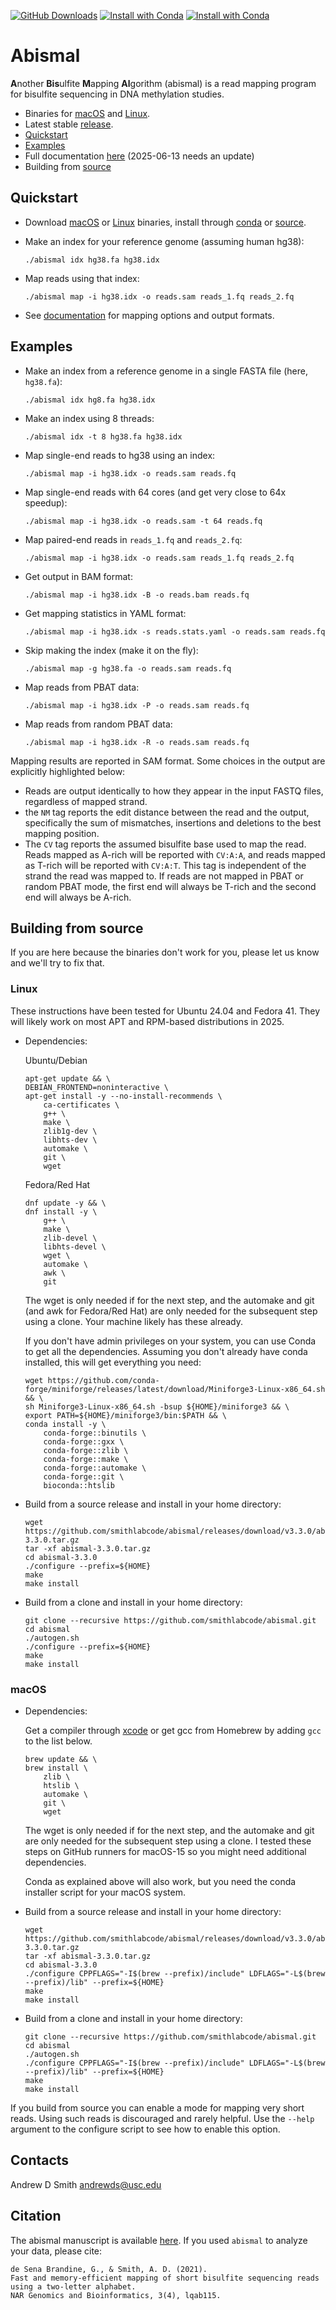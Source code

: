 [![GitHub Downloads](https://img.shields.io/github/downloads/smithlabcode/abismal/total?style=social)](https://github.com/smithlabcode/abismal/releases/latest)
[![Install with Conda](https://anaconda.org/bioconda/abismal/badges/platforms.svg)](https://anaconda.org/bioconda/abismal)
[![Install with Conda](https://img.shields.io/conda/dn/bioconda/abismal?color=red&label=conda%20downloads&style=flat-square)](https://anaconda.org/bioconda/abismal)

# Abismal

**A**nother **Bis**ulfite **M**apping **Al**gorithm (abismal) is a read
mapping program for bisulfite sequencing in DNA methylation studies.

* Binaries for [macOS](https://github.com/smithlabcode/abismal/releases/download/v3.3.0/abismal-macOS.tar.gz) and [Linux](https://github.com/smithlabcode/abismal/releases/download/v3.3.0/abismal-Linux.tar.gz).
* Latest stable [release](https://github.com/smithlabcode/abismal/releases/latest).
* [Quickstart](#quickstart)
* [Examples](#examples)
* Full documentation [here](https://github.com/smithlabcode/abismal/blob/master/docs/MANUAL.md) (2025-06-13 needs an update)
* Building from [source](#building-from-source)

## Quickstart

* Download
  [macOS](https://github.com/smithlabcode/abismal/releases/download/v3.3.0/abismal-macOS.tar.gz)
  or
  [Linux](https://github.com/smithlabcode/abismal/releases/download/v3.3.0/abismal-Linux.tar.gz)
  binaries, install through [conda](https://anaconda.org/bioconda/abismal) or
  [source](https://github.com/smithlabcode/abismal/releases/download/v3.3.0/abismal-3.3.0.tar.gz).

* Make an index for your reference genome (assuming human hg38):

  ```console
  ./abismal idx hg38.fa hg38.idx
  ```

* Map reads using that index:

  ```console
  ./abismal map -i hg38.idx -o reads.sam reads_1.fq reads_2.fq
  ```

* See
  [documentation](https://github.com/smithlabcode/abismal/blob/master/docs/MANUAL.md)
  for mapping options and output formats.

## Examples

* Make an index from a reference genome in a single FASTA file (here, `hg38.fa`):

  ```console
  ./abismal idx hg8.fa hg38.idx
  ```

* Make an index using 8 threads:

  ```console
  ./abismal idx -t 8 hg38.fa hg38.idx
  ```

* Map single-end reads to hg38 using an index:

  ```console
  ./abismal map -i hg38.idx -o reads.sam reads.fq
  ```

* Map single-end reads with 64 cores (and get very close to 64x speedup):

  ```console
  ./abismal map -i hg38.idx -o reads.sam -t 64 reads.fq
  ```

* Map paired-end reads in `reads_1.fq` and `reads_2.fq`:

  ```console
  ./abismal map -i hg38.idx -o reads.sam reads_1.fq reads_2.fq
  ```

* Get output in BAM format:

  ```console
  ./abismal map -i hg38.idx -B -o reads.bam reads.fq
  ```

* Get mapping statistics in YAML format:

  ```console
  ./abismal map -i hg38.idx -s reads.stats.yaml -o reads.sam reads.fq
  ```

* Skip making the index (make it on the fly):

  ```console
  ./abismal map -g hg38.fa -o reads.sam reads.fq
  ```

* Map reads from PBAT data:

  ```console
  ./abismal map -i hg38.idx -P -o reads.sam reads.fq
  ```

* Map reads from random PBAT data:

  ```console
  ./abismal map -i hg38.idx -R -o reads.sam reads.fq
  ```

Mapping results are reported in SAM format. Some choices in the output are
explicitly highlighted below:

 * Reads are output identically to how they appear in the input FASTQ files,
   regardless of mapped strand.
 * the `NM` tag reports the edit distance between the read and the output,
   specifically the sum of mismatches, insertions and deletions to the best
   mapping position.
 * The `CV` tag reports the assumed bisulfite base used to map the read. Reads
   mapped as A-rich will be reported with `CV:A:A`, and reads mapped as T-rich
   will be reported with `CV:A:T`. This tag is independent of the strand the
   read was mapped to. If reads are not mapped in PBAT or random PBAT mode,
   the first end will always be T-rich and the second end will always be
   A-rich.

## Building from source

If you are here because the binaries don't work for you, please let us know
and we'll try to fix that.

### Linux

These instructions have been tested for Ubuntu 24.04 and Fedora 41. They will
likely work on most APT and RPM-based distributions in 2025.

* Dependencies:

  Ubuntu/Debian

  ```console
  apt-get update && \
  DEBIAN_FRONTEND=noninteractive \
  apt-get install -y --no-install-recommends \
      ca-certificates \
      g++ \
      make \
      zlib1g-dev \
      libhts-dev \
      automake \
      git \
      wget
  ```

  Fedora/Red Hat

  ```console
  dnf update -y && \
  dnf install -y \
      g++ \
      make \
      zlib-devel \
      libhts-devel \
      wget \
      automake \
      awk \
      git
  ```

  The wget is only needed if for the next step, and the automake and git (and
  awk for Fedora/Red Hat) are only needed for the subsequent step using a
  clone. Your machine likely has these already.

  If you don't have admin privileges on your system, you can use Conda to get
  all the dependencies.  Assuming you don't already have conda installed, this
  will get everything you need:

  ```console
  wget https://github.com/conda-forge/miniforge/releases/latest/download/Miniforge3-Linux-x86_64.sh && \
  sh Miniforge3-Linux-x86_64.sh -bsup ${HOME}/miniforge3 && \
  export PATH=${HOME}/miniforge3/bin:$PATH && \
  conda install -y \
      conda-forge::binutils \
      conda-forge::gxx \
      conda-forge::zlib \
      conda-forge::make \
      conda-forge::automake \
      conda-forge::git \
      bioconda::htslib
  ```

* Build from a source release and install in your home directory:

  ```console
  wget https://github.com/smithlabcode/abismal/releases/download/v3.3.0/abismal-3.3.0.tar.gz
  tar -xf abismal-3.3.0.tar.gz
  cd abismal-3.3.0
  ./configure --prefix=${HOME}
  make
  make install
  ```

* Build from a clone and install in your home directory:

  ```console
  git clone --recursive https://github.com/smithlabcode/abismal.git
  cd abismal
  ./autogen.sh
  ./configure --prefix=${HOME}
  make
  make install
  ```

### macOS

* Dependencies:

  Get a compiler through [xcode](https://developer.apple.com/xcode) or get gcc
  from Homebrew by adding `gcc` to the list below.

  ```console
  brew update && \
  brew install \
      zlib \
      htslib \
      automake \
      git \
      wget
  ```

  The wget is only needed if for the next step, and the automake and git are
  only needed for the subsequent step using a clone. I tested these steps on
  GitHub runners for macOS-15 so you might need additional dependencies.

  Conda as explained above will also work, but you need the conda installer
  script for your macOS system.

* Build from a source release and install in your home directory:

  ```console
  wget https://github.com/smithlabcode/abismal/releases/download/v3.3.0/abismal-3.3.0.tar.gz
  tar -xf abismal-3.3.0.tar.gz
  cd abismal-3.3.0
  ./configure CPPFLAGS="-I$(brew --prefix)/include" LDFLAGS="-L$(brew --prefix)/lib" --prefix=${HOME}
  make
  make install
  ```

* Build from a clone and install in your home directory:

  ```console
  git clone --recursive https://github.com/smithlabcode/abismal.git
  cd abismal
  ./autogen.sh
  ./configure CPPFLAGS="-I$(brew --prefix)/include" LDFLAGS="-L$(brew --prefix)/lib" --prefix=${HOME}
  make
  make install
  ```

If you build from source you can enable a mode for mapping very short reads.
Using such reads is discouraged and rarely helpful. Use the `--help` argument
to the configure script to see how to enable this option.

## Contacts

Andrew D Smith andrewds@usc.edu

## Citation

The abismal manuscript is available
[here](https://doi.org/10.1093/nargab/lqab115).  If you used `abismal` to
analyze your data, please cite:

```
de Sena Brandine, G., & Smith, A. D. (2021).
Fast and memory-efficient mapping of short bisulfite sequencing reads using a two-letter alphabet.
NAR Genomics and Bioinformatics, 3(4), lqab115.
```
